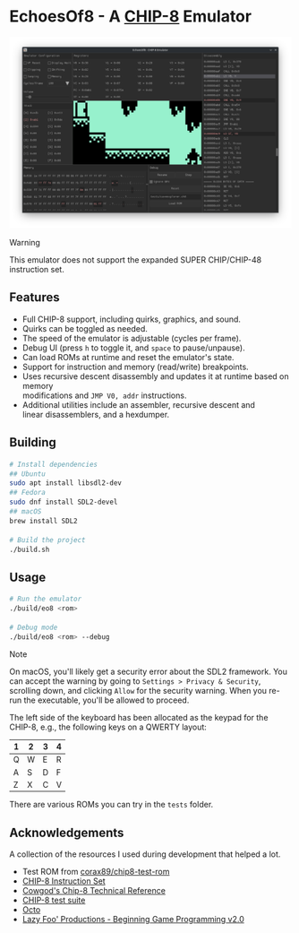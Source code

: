 # EchoesOf8 - A [CHIP-8](https://en.wikipedia.org/wiki/CHIP-8) Emulator

![Screenshot of EchoesOf8 in debug mode](images/debug_demo.png)

> [!WARNING]
> This emulator does not support the expanded SUPER CHIP/CHIP-48 instruction set.

## Features

- Full CHIP-8 support, including quirks, graphics, and sound.
- Quirks can be toggled as needed.
- The speed of the emulator is adjustable (cycles per frame).
- Debug UI (press `h` to toggle it, and `space` to pause/unpause).
- Can load ROMs at runtime and reset the emulator's state.
- Support for instruction and memory (read/write) breakpoints.
- Uses recursive descent disassembly and updates it at runtime based on memory  
  modifications and `JMP V0, addr` instructions.
- Additional utilities include an assembler, recursive descent and  
  linear disassemblers, and a hexdumper.

## Building

```bash
# Install dependencies
## Ubuntu
sudo apt install libsdl2-dev
## Fedora
sudo dnf install SDL2-devel
## macOS
brew install SDL2

# Build the project
./build.sh
```

## Usage

```bash
# Run the emulator
./build/eo8 <rom>

# Debug mode
./build/eo8 <rom> --debug
```

> [!NOTE]
> On macOS, you'll likely get a security error about the SDL2 framework.
> You can accept the warning by going to `Settings > Privacy & Security`,
> scrolling down, and clicking `Allow` for the security warning.
> When you re-run the executable, you'll be allowed to proceed.

The left side of the keyboard has been allocated as the keypad for the CHIP-8,
e.g., the following keys on a QWERTY layout:

| 1 | 2 | 3 | 4 |
|---|---|---|---|
| Q | W | E | R |
| A | S | D | F |
| Z | X | C | V |

There are various ROMs you can try in the `tests` folder.

## Acknowledgements

A collection of the resources I used during development that helped a lot.

- Test ROM from [corax89/chip8-test-rom](https://github.com/corax89/chip8-test-rom)
- [CHIP-8 Instruction Set](https://github.com/mattmikolay/chip-8/wiki/CHIP%E2%80%908-Instruction-Set)
- [Cowgod's Chip-8 Technical Reference](http://devernay.free.fr/hacks/chip8/C8TECH10.HTM)
- [CHIP-8 test suite](https://github.com/Timendus/chip8-test-suite)
- [Octo](https://github.com/JohnEarnest/Octo)
- [Lazy Foo' Productions - Beginning Game Programming v2.0](https://lazyfoo.net/tutorials/SDL/)
